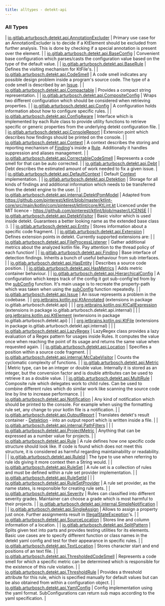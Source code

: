 ```yaml
---
title: alltypes - detekt-api
---
```


### All Types

| [io.gitlab.arturbosch.detekt.api.AnnotationExcluder](../io.gitlab.arturbosch.detekt.api/-annotation-excluder/index.html) | Primary use case for an AnnotationExcluder is to decide if a KtElement should be excluded from further analysis. This is done by checking if a special annotation is present over the element. |
| [io.gitlab.arturbosch.detekt.api.BaseConfig](../io.gitlab.arturbosch.detekt.api/-base-config/index.html) | Convenient base configuration which parses/casts the configuration value based on the type of the default value. |
| [io.gitlab.arturbosch.detekt.api.BaseRule](../io.gitlab.arturbosch.detekt.api/-base-rule/index.html) | Defines the visiting mechanism for KtFile's. |
| [io.gitlab.arturbosch.detekt.api.CodeSmell](../io.gitlab.arturbosch.detekt.api/-code-smell/index.html) | A code smell indicates any possible design problem inside a program's source code. The type of a code smell is described by an [Issue](../io.gitlab.arturbosch.detekt.api/-issue/index.html). |
| [io.gitlab.arturbosch.detekt.api.Compactable](../io.gitlab.arturbosch.detekt.api/-compactable/index.html) | Provides a compact string representation. |
| [io.gitlab.arturbosch.detekt.api.CompositeConfig](../io.gitlab.arturbosch.detekt.api/-composite-config/index.html) | Wraps two different configuration which should be considered when retrieving properties. |
| [io.gitlab.arturbosch.detekt.api.Config](../io.gitlab.arturbosch.detekt.api/-config/index.html) | A configuration holds information about how to configure specific rules. |
| [io.gitlab.arturbosch.detekt.api.ConfigAware](../io.gitlab.arturbosch.detekt.api/-config-aware/index.html) | Interface which is implemented by each Rule class to provide utility functions to retrieve specific or generic properties from the underlying detekt configuration file. |
| [io.gitlab.arturbosch.detekt.api.ConsoleReport](../io.gitlab.arturbosch.detekt.api/-console-report/index.html) | Extension point which describes how findings should be printed on the console. |
| [io.gitlab.arturbosch.detekt.api.Context](../io.gitlab.arturbosch.detekt.api/-context/index.html) | A context describes the storing and reporting mechanism of [Finding](../io.gitlab.arturbosch.detekt.api/-finding/index.html)'s inside a [Rule](../io.gitlab.arturbosch.detekt.api/-rule/index.html). Additionally it handles suppression and aliases management. |
| [io.gitlab.arturbosch.detekt.api.CorrectableCodeSmell](../io.gitlab.arturbosch.detekt.api/-correctable-code-smell/index.html) | Represents a code smell for that can be auto corrected. |
| [io.gitlab.arturbosch.detekt.api.Debt](../io.gitlab.arturbosch.detekt.api/-debt/index.html) | Debt describes the estimated amount of work needed to fix a given issue. |
| [io.gitlab.arturbosch.detekt.api.DefaultContext](../io.gitlab.arturbosch.detekt.api/-default-context/index.html) | Default [Context](../io.gitlab.arturbosch.detekt.api/-context/index.html) implementation. |
| [io.gitlab.arturbosch.detekt.api.Detektion](../io.gitlab.arturbosch.detekt.api/-detektion/index.html) | Storage for all kinds of findings and additional information which needs to be transferred from the detekt engine to the user. |
| [io.gitlab.arturbosch.detekt.api.internal.DetektPomModel](../io.gitlab.arturbosch.detekt.api.internal/-detekt-pom-model/index.html) | Adapted from https://github.com/pinterest/ktlint/blob/master/ktlint-core/src/main/kotlin/com/pinterest/ktlint/core/KtLint.kt Licenced under the MIT licence - https://github.com/pinterest/ktlint/blob/master/LICENSE |
| [io.gitlab.arturbosch.detekt.api.DetektVisitor](../io.gitlab.arturbosch.detekt.api/-detekt-visitor/index.html) | Basic visitor which is used inside detekt. Guarantees a better looking name as the extended base class :). |
| [io.gitlab.arturbosch.detekt.api.Entity](../io.gitlab.arturbosch.detekt.api/-entity/index.html) | Stores information about a specific code fragment. |
| [io.gitlab.arturbosch.detekt.api.Extension](../io.gitlab.arturbosch.detekt.api/-extension/index.html) | Defines extension points in detekt. Currently supported extensions are: |
| [io.gitlab.arturbosch.detekt.api.FileProcessListener](../io.gitlab.arturbosch.detekt.api/-file-process-listener/index.html) | Gather additional metrics about the analyzed kotlin file. Pay attention to the thread policy of each function! |
| [io.gitlab.arturbosch.detekt.api.Finding](../io.gitlab.arturbosch.detekt.api/-finding/index.html) | Base interface of detection findings. Inherits a bunch of useful behaviour from sub interfaces. |
| [io.gitlab.arturbosch.detekt.api.HasEntity](../io.gitlab.arturbosch.detekt.api/-has-entity/index.html) | Describes a source code position. |
| [io.gitlab.arturbosch.detekt.api.HasMetrics](../io.gitlab.arturbosch.detekt.api/-has-metrics/index.html) | Adds metric container behaviour. |
| [io.gitlab.arturbosch.detekt.api.HierarchicalConfig](../io.gitlab.arturbosch.detekt.api/-hierarchical-config/index.html) | A configuration which keeps track of the config it got sub-config'ed from by the [subConfig](../io.gitlab.arturbosch.detekt.api/-config/sub-config.html) function. It's main usage is to recreate the property-path which was taken when using the [subConfig](../io.gitlab.arturbosch.detekt.api/-config/sub-config.html) function repeatedly. |
| [io.gitlab.arturbosch.detekt.api.Issue](../io.gitlab.arturbosch.detekt.api/-issue/index.html) | An issue represents a problem in the codebase. |
| [org.jetbrains.kotlin.psi.KtAnnotated](../io.gitlab.arturbosch.detekt.api/org.jetbrains.kotlin.psi.-kt-annotated/index.html) (extensions in package io.gitlab.arturbosch.detekt.api) |  |
| [org.jetbrains.kotlin.psi.KtCallExpression](../io.gitlab.arturbosch.detekt.api.internal/org.jetbrains.kotlin.psi.-kt-call-expression/index.html) (extensions in package io.gitlab.arturbosch.detekt.api.internal) |  |
| [org.jetbrains.kotlin.psi.KtElement](../io.gitlab.arturbosch.detekt.api/org.jetbrains.kotlin.psi.-kt-element/index.html) (extensions in package io.gitlab.arturbosch.detekt.api) |  |
| [org.jetbrains.kotlin.psi.KtFile](../io.gitlab.arturbosch.detekt.api.internal/org.jetbrains.kotlin.psi.-kt-file/index.html) (extensions in package io.gitlab.arturbosch.detekt.api.internal) |  |
| [io.gitlab.arturbosch.detekt.api.LazyRegex](../io.gitlab.arturbosch.detekt.api/-lazy-regex/index.html) | LazyRegex class provides a lazy evaluation of a Regex pattern for usages inside Rules. It computes the value once when reaching the point of its usage and returns the same value when requested again. |
| [io.gitlab.arturbosch.detekt.api.Location](../io.gitlab.arturbosch.detekt.api/-location/index.html) | Specifies a position within a source code fragment. |
| [io.gitlab.arturbosch.detekt.api.internal.McCabeVisitor](../io.gitlab.arturbosch.detekt.api.internal/-mc-cabe-visitor/index.html) | Counts the cyclomatic complexity of functions. |
| [io.gitlab.arturbosch.detekt.api.Metric](../io.gitlab.arturbosch.detekt.api/-metric/index.html) | Metric type, can be an integer or double value. Internally it is stored as an integer, but the conversion factor and is double attributes can be used to retrieve it as a double value. |
| [io.gitlab.arturbosch.detekt.api.MultiRule](../io.gitlab.arturbosch.detekt.api/-multi-rule/index.html) | Composite rule which delegates work to child rules. Can be used to combine different rules which do similar work like scanning the source code line by line to increase performance. |
| [io.gitlab.arturbosch.detekt.api.Notification](../io.gitlab.arturbosch.detekt.api/-notification/index.html) | Any kind of notification which should be printed to the console. For example when using the formatting rule set, any change to your kotlin file is a notification. |
| [io.gitlab.arturbosch.detekt.api.OutputReport](../io.gitlab.arturbosch.detekt.api/-output-report/index.html) | Translates detekt's result container - [Detektion](../io.gitlab.arturbosch.detekt.api/-detektion/index.html) - into an output report which is written inside a file. |
| [io.gitlab.arturbosch.detekt.api.internal.PathFilters](../io.gitlab.arturbosch.detekt.api.internal/-path-filters/index.html) |  |
| [io.gitlab.arturbosch.detekt.api.ProjectMetric](../io.gitlab.arturbosch.detekt.api/-project-metric/index.html) | Anything that can be expressed as a number value for projects. |
| [io.gitlab.arturbosch.detekt.api.Rule](../io.gitlab.arturbosch.detekt.api/-rule/index.html) | A rule defines how one specific code structure should look like. If code is found which does not meet this structure, it is considered as harmful regarding maintainability or readability. |
| [io.gitlab.arturbosch.detekt.api.RuleId](../io.gitlab.arturbosch.detekt.api/-rule-id.html) | The type to use when referring to rule ids giving it more context then a String would. |
| [io.gitlab.arturbosch.detekt.api.RuleSet](../io.gitlab.arturbosch.detekt.api/-rule-set/index.html) | A rule set is a collection of rules and must be defined within a rule set provider implementation. |
| [io.gitlab.arturbosch.detekt.api.RuleSetId](../io.gitlab.arturbosch.detekt.api/-rule-set-id.html) |  |
| [io.gitlab.arturbosch.detekt.api.RuleSetProvider](../io.gitlab.arturbosch.detekt.api/-rule-set-provider/index.html) | A rule set provider, as the name states, is responsible for creating rule sets. |
| [io.gitlab.arturbosch.detekt.api.Severity](../io.gitlab.arturbosch.detekt.api/-severity/index.html) | Rules can classified into different severity grades. Maintainer can choose a grade which is most harmful to their projects. |
| [io.gitlab.arturbosch.detekt.api.internal.SimpleNotification](../io.gitlab.arturbosch.detekt.api.internal/-simple-notification/index.html) |  |
| [io.gitlab.arturbosch.detekt.api.SingleAssign](../io.gitlab.arturbosch.detekt.api/-single-assign/index.html) | Allows to assign a property just once. Further assignments result in [IllegalStateException](https://kotlinlang.org/api/latest/jvm/stdlib/kotlin/-illegal-state-exception/index.html)'s. |
| [io.gitlab.arturbosch.detekt.api.SourceLocation](../io.gitlab.arturbosch.detekt.api/-source-location/index.html) | Stores line and column information of a location. |
| [io.gitlab.arturbosch.detekt.api.SplitPattern](../io.gitlab.arturbosch.detekt.api/-split-pattern/index.html) | Splits given text into parts and provides testing utilities for its elements. Basic use cases are to specify different function or class names in the detekt yaml config and test for their appearance in specific rules. |
| [io.gitlab.arturbosch.detekt.api.TextLocation](../io.gitlab.arturbosch.detekt.api/-text-location/index.html) | Stores character start and end positions of an text file. |
| [io.gitlab.arturbosch.detekt.api.ThresholdedCodeSmell](../io.gitlab.arturbosch.detekt.api/-thresholded-code-smell/index.html) | Represents a code smell for which a specific metric can be determined which is responsible for the existence of this rule violation. |
| [io.gitlab.arturbosch.detekt.api.ThresholdRule](../io.gitlab.arturbosch.detekt.api/-threshold-rule/index.html) | Provides a threshold attribute for this rule, which is specified manually for default values but can be also obtained from within a configuration object. |
| [io.gitlab.arturbosch.detekt.api.YamlConfig](../io.gitlab.arturbosch.detekt.api/-yaml-config/index.html) | Config implementation using the yaml format. SubConfigurations can return sub maps according to the yaml specification. |

